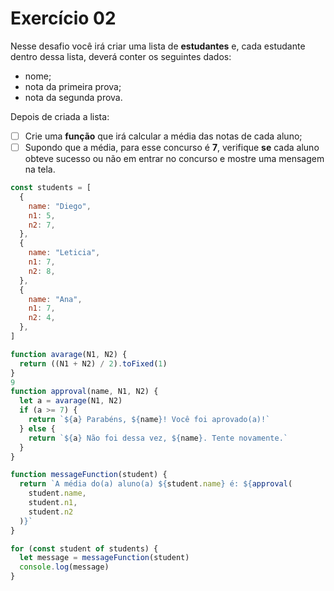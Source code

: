 # Exercício 02

Nesse desafio você irá criar uma lista de **estudantes** e, cada estudante dentro dessa lista, deverá conter os seguintes dados:

- nome;
- nota da primeira prova;
- nota da segunda prova.

Depois de criada a lista:

- [ ] Crie uma **função** que irá calcular a média das notas de cada aluno;
- [ ] Supondo que a média, para esse concurso é **7**, verifique **se** cada aluno obteve sucesso ou não em entrar no concurso e mostre uma mensagem na tela.

```js
const students = [
  {
    name: "Diego",
    n1: 5,
    n2: 7,
  },
  {
    name: "Leticia",
    n1: 7,
    n2: 8,
  },
  {
    name: "Ana",
    n1: 7,
    n2: 4,
  },
]

function avarage(N1, N2) {
  return ((N1 + N2) / 2).toFixed(1)
}
9
function approval(name, N1, N2) {
  let a = avarage(N1, N2)
  if (a >= 7) {
    return `${a} Parabéns, ${name}! Você foi aprovado(a)!`
  } else {
    return `${a} Não foi dessa vez, ${name}. Tente novamente.`
  }
}

function messageFunction(student) {
  return `A média do(a) aluno(a) ${student.name} é: ${approval(
    student.name,
    student.n1,
    student.n2
  )}`
}

for (const student of students) {
  let message = messageFunction(student)
  console.log(message)
}
```
